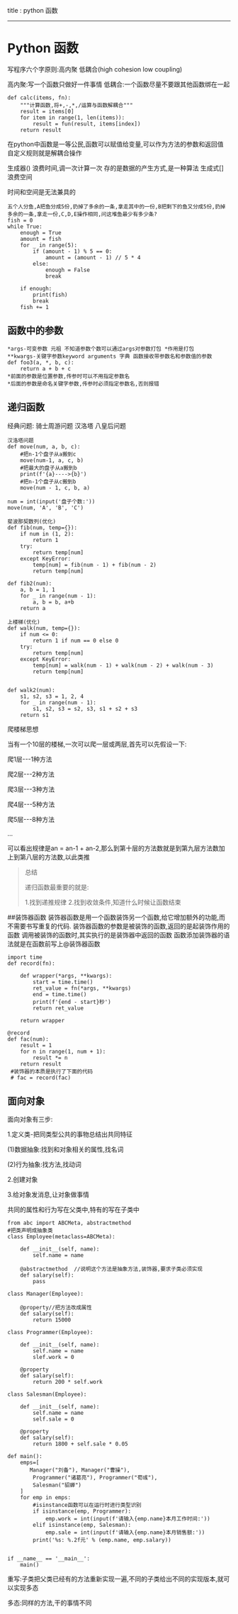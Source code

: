 title : python 函数

----

# Python 函数



写程序六个字原则:高内聚 低耦合(high cohesion low coupling)

高内聚:写一个函数只做好一件事情
低耦合:一个函数尽量不要跟其他函数绑在一起

```
def calc(items, fn):
    """计算函数,将+,-,*,/运算与函数解耦合"""
    result = items[0]
    for item in range(1, len(items)):
        result = fun(result, items[index])
    return result
```



在python中函数是一等公民,函数可以赋值给变量,可以作为方法的参数和返回值
自定义规则就是解耦合操作

生成器() 浪费时间,调一次计算一次 存的是数据的产生方式,是一种算法
生成式[] 浪费空间

时间和空间是无法兼具的

```
五个人分鱼,A把鱼分成5份,扔掉了多余的一条,拿走其中的一份,B把剩下的鱼又分成5份,扔掉多余的一条,拿走一份,C,D,E操作相同,问这堆鱼最少有多少条?
fish = 0
while True:
    enough = True
    amount = fish
    for _ in range(5):
        if (amount - 1) % 5 == 0:
            amount = (amount - 1) // 5 * 4
        else:
            enough = False
            break
        
    if enough:
        print(fish)
        break
    fish += 1
```





## 函数中的参数



```
*args-可变参数 元祖 不知道参数个数可以通过args对参数打包 *作用是打包
**kwargs-关键字参数keyword arguments 字典 函数接收带参数名和参数值的参数
def foo3(a, *, b, c):
    return a + b + c
*前面的参数是位置参数,传参时可以不用指定参数名
*后面的参数是命名关键字参数,传参时必须指定参数名,否则报错
```




## 递归函数



经典问题:
骑士周游问题
汉洛塔
八皇后问题

```
汉洛塔问题
def move(num, a, b, c):
    #把n-1个盘子从a搬到c
    move(num-1, a, c, b)
    #把最大的盘子从a搬到b
    print(f'{a}---->{b}')
    #把n-1个盘子从c搬到b
    move(num - 1, c, b, a)
    
num = int(input('盘子个数:'))
move(num, 'A', 'B', 'C')
```



```
斐波那契数列(优化)
def fib(num, temp={}):
    if num in (1, 2):
        return 1
    try:
        return temp[num]
    except KeyError:
        temp[num] = fib(num - 1) + fib(num - 2)
        return temp[num]
        
def fib2(num):
    a, b = 1, 1
    for _ in range(num - 1):
        a, b = b, a+b
    return a
    
上楼梯(优化)
def walk(num, temp={}):
    if num <= 0:
        return 1 if num == 0 else 0
    try: 
        return temp[num]
    except KeyError:
        temp[num] = walk(num - 1) + walk(num - 2) + walk(num - 3)
        return temp[num]


def walk2(num):
    s1, s2, s3 = 1, 2, 4
    for _ in range(num - 1):
        s1, s2, s3 = s2, s3, s1 + s2 + s3
    return s1
```

爬楼梯思想

当有一个10层的楼梯,一次可以爬一层或两层,首先可以先假设一下:

爬1层---1种方法

爬2层---2种方法

爬3层---3种方法

爬4层---5种方法

爬5层---8种方法

...

可以看出规律是an = an-1 + an-2,那么到第十层的方法数就是到第九层方法数加上到第八层的方法数,以此类推





> 总结
>
> 递归函数最重要的就是:
>
> 1.找到递推规律
> 2.找到收敛条件,知道什么时候让函数结束





##装饰器函数
  装饰器函数是用一个函数装饰另一个函数,给它增加额外的功能,而不需要书写重复的代码.
  装饰器函数的参数是被装饰的函数,返回的是起装饰作用的函数
  调用被装饰的函数时,其实执行的是装饰器中返回的函数
  函数添加装饰器的语法就是在函数前写上@装饰器函数

```
import time
def record(fn):
    
    def wrapper(*args, **kwargs):
        start = time.time()
        ret_value = fn(*args, **kwargs)
        end = time.time()
        print(f'{end - start}秒')
        return ret_value
        
    return wrapper
   
@record
def fac(num):
    result = 1
    for n in range(1, num + 1):
        result *= n
    return result
 #装饰器的本质是执行了下面的代码
 # fac = record(fac)
```









## 面向对象

面向对象有三步:

1.定义类-把同类型公共的事物总结出共同特征

(1)数据抽象:找到和对象相关的属性,找名词

(2)行为抽象:找方法,找动词

2.创建对象

3.给对象发消息,让对象做事情



共同的属性和行为写在父类中,特有的写在子类中

```
from abc import ABCMeta, abstractmethod
#把类声明成抽象类
class Employee(metaclass=ABCMeta):
 
    def __init__(self, name):
        self.name = name
        
    @abstractmethod  //说明这个方法是抽象方法,装饰器,要求子类必须实现
    def salary(self):
        pass
 
class Manager(Employee):
    
    @property//把方法改成属性
    def salary(self):
        return 15000
        
class Programmer(Employee):

    def __init__(self, name):
        self.name = name
        slef.work = 0
        
    @property
    def salary(self):
        return 200 * self.work
        
class Salesman(Employee):
  
    def __init__(self, name):
        self.name = name
        self.sale = 0
        
    @property
    def salary(self):
        return 1800 + self.sale * 0.05
        
def main():
    emps=[
       Manager("刘备"), Manager("曹操"),
        Programmer("诸葛亮"), Programmer("荀彧"),
        Salesman("貂蝉")
    ]
    for emp in emps:
        #isinstance函数可以在运行时进行类型识别
        if isinstance(emp, Programmer):
            emp.work = int(input(f'请输入{emp.name}本月工作时间:'))
        elif isinstance(emp, Salesman):
            emp.sale = int(input(f'请输入{emp.name}本月销售额:'))
        print('%s: %.2f元' % (emp.name, emp.salary))
        
        
if __name__ == '__main__':
    main()
```

重写:子类把父类已经有的方法重新实现一遍,不同的子类给出不同的实现版本,就可以实现多态

多态:同样的方法,干的事情不同